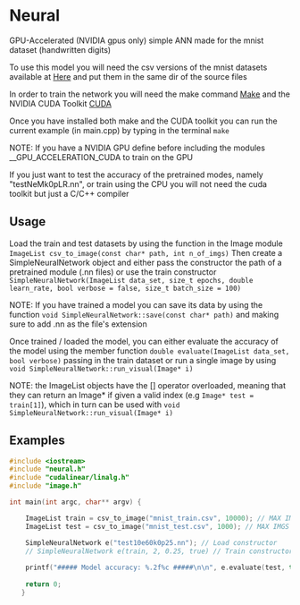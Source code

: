 # Neural
GPU-Accelerated (NVIDIA gpus only) simple ANN made for the mnist dataset (handwritten digits)

To use this model you will need the csv versions of the mnist datasets available at [Here](https://www.kaggle.com/datasets/oddrationale/mnist-in-csv) and put them in the same dir of the source files

In order to train the network you will need the make command [Make](https://stat545.com/make-windows.html) and the NVIDIA CUDA Toolkit [CUDA](https://developer.nvidia.com/cuda-toolkit)

Once you have installed both make and the CUDA toolkit you can run the current example (in main.cpp) by typing in the terminal `make`

NOTE: If you have a NVIDIA GPU define before including the modules __GPU_ACCELERATION_CUDA to train on the GPU

If you just want to test the accuracy of the pretrained modes, namely "testNeMk0pLR.nn", or train using the CPU you will not need the cuda toolkit but just a C/C++ compiler


## Usage

Load the train and test datasets by using the function in the Image module `ImageList csv_to_image(const char* path, int n_of_imgs)`
Then create a SimpleNeuralNetwork object and either pass the constructor the path of a pretrained module (.nn files) or use the train constructor `SimpleNeuralNetwork(ImageList data_set, size_t epochs, double learn_rate, bool verbose = false, size_t batch_size = 100)`

NOTE: If you have trained a model you can save its data by using the function `void SimpleNeuralNetwork::save(const char* path)` and making sure to add .nn as the file's extension

Once trained / loaded the model, you can either evaluate the accuracy of the model using the member function `double evaluate(ImageList data_set, bool verbose)` passing in the train dataset or run a single image by using `void SimpleNeuralNetwork::run_visual(Image* i)`

NOTE: the ImageList objects have the [] operator overloaded, meaning that they can return an Image* if given a valid index (e.g `Image* test = train[1]`), which in turn can be used with `void SimpleNeuralNetwork::run_visual(Image* i)`

## Examples

```cpp
#include <iostream>
#include "neural.h"
#include "cudalinear/linalg.h"
#include "image.h"

int main(int argc, char** argv) {

    ImageList train = csv_to_image("mnist_train.csv", 10000); // MAX IMGS -> 60k
    ImageList test = csv_to_image("mnist_test.csv", 1000); // MAX IMGS -> 10k

    SimpleNeuralNetwork e("test10e60k0p25.nn"); // Load constructor
    // SimpleNeuralNetwork e(train, 2, 0.25, true) // Train constructor
    
    printf("##### Model accuracy: %.2f%c #####\n\n", e.evaluate(test, true) * 100, '%'); // Evaluate model
    
    return 0;
   }
```
